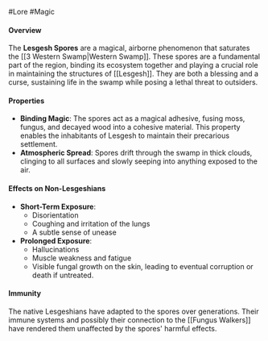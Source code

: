 #Lore #Magic

#### Overview
The **Lesgesh Spores** are a magical, airborne phenomenon that saturates the [[3 Western Swamp|Western Swamp]]. These spores are a fundamental part of the region, binding its ecosystem together and playing a crucial role in maintaining the structures of [[Lesgesh]]. They are both a blessing and a curse, sustaining life in the swamp while posing a lethal threat to outsiders.

#### Properties
- **Binding Magic**: The spores act as a magical adhesive, fusing moss, fungus, and decayed wood into a cohesive material. This property enables the inhabitants of Lesgesh to maintain their precarious settlement.
- **Atmospheric Spread**: Spores drift through the swamp in thick clouds, clinging to all surfaces and slowly seeping into anything exposed to the air.

#### Effects on Non-Lesgeshians
- **Short-Term Exposure**:
  - Disorientation
  - Coughing and irritation of the lungs
  - A subtle sense of unease
- **Prolonged Exposure**:
  - Hallucinations
  - Muscle weakness and fatigue
  - Visible fungal growth on the skin, leading to eventual corruption or death if untreated.

#### Immunity
The native Lesgeshians have adapted to the spores over generations. Their immune systems and possibly their connection to the [[Fungus Walkers]] have rendered them unaffected by the spores' harmful effects.

